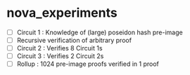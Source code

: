 # nova_experiments

- [ ] Circuit 1 : Knowledge of (large) poseidon hash pre-image
- [ ] Recursive verification of arbitrary proof
- [ ] Circuit 2 : Verifies 8 Circuit 1s
- [ ] Circuit 3 : Verifies 2 Circuit 2s
- [ ] Rollup : 1024 pre-image proofs verified in 1 proof
